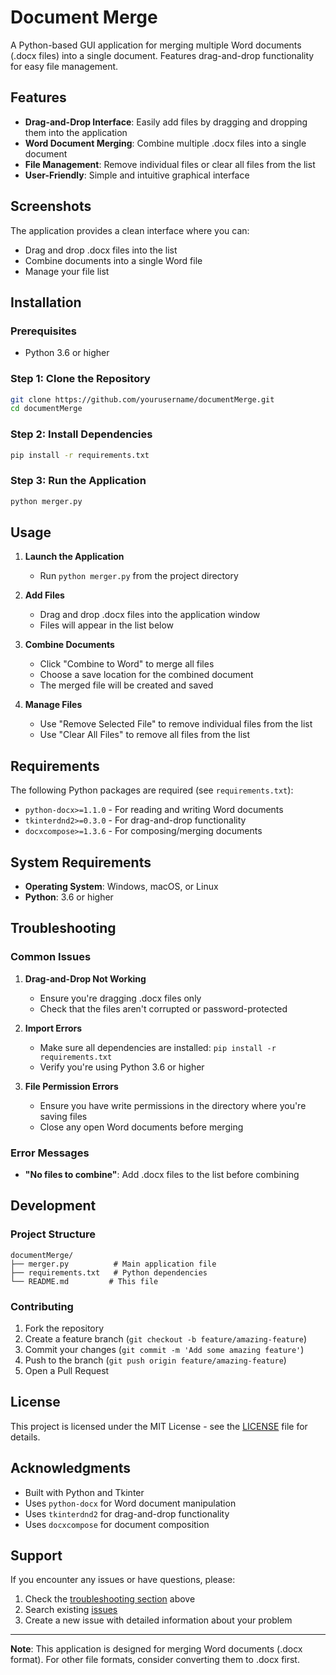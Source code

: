 # Document Merge

A Python-based GUI application for merging multiple Word documents (.docx files) into a single document. Features drag-and-drop functionality for easy file management.

## Features

-  **Drag-and-Drop Interface**: Easily add files by dragging and dropping them into the application
-  **Word Document Merging**: Combine multiple .docx files into a single document
-  **File Management**: Remove individual files or clear all files from the list
-  **User-Friendly**: Simple and intuitive graphical interface

## Screenshots

The application provides a clean interface where you can:
- Drag and drop .docx files into the list
- Combine documents into a single Word file
- Manage your file list

## Installation

### Prerequisites

- Python 3.6 or higher

### Step 1: Clone the Repository

```bash
git clone https://github.com/yourusername/documentMerge.git
cd documentMerge
```

### Step 2: Install Dependencies

```bash
pip install -r requirements.txt
```

### Step 3: Run the Application

```bash
python merger.py
```

## Usage

1. **Launch the Application**
   - Run `python merger.py` from the project directory

2. **Add Files**
   - Drag and drop .docx files into the application window
   - Files will appear in the list below

3. **Combine Documents**
   - Click "Combine to Word" to merge all files
   - Choose a save location for the combined document
   - The merged file will be created and saved

4. **Manage Files**
   - Use "Remove Selected File" to remove individual files from the list
   - Use "Clear All Files" to remove all files from the list

## Requirements

The following Python packages are required (see `requirements.txt`):

- `python-docx>=1.1.0` - For reading and writing Word documents
- `tkinterdnd2>=0.3.0` - For drag-and-drop functionality
- `docxcompose>=1.3.6` - For composing/merging documents

## System Requirements

- **Operating System**: Windows, macOS, or Linux
- **Python**: 3.6 or higher

## Troubleshooting

### Common Issues

1. **Drag-and-Drop Not Working**
   - Ensure you're dragging .docx files only
   - Check that the files aren't corrupted or password-protected

2. **Import Errors**
   - Make sure all dependencies are installed: `pip install -r requirements.txt`
   - Verify you're using Python 3.6 or higher

3. **File Permission Errors**
   - Ensure you have write permissions in the directory where you're saving files
   - Close any open Word documents before merging

### Error Messages

- **"No files to combine"**: Add .docx files to the list before combining

## Development

### Project Structure

```
documentMerge/
├── merger.py          # Main application file
├── requirements.txt   # Python dependencies
└── README.md         # This file
```

### Contributing

1. Fork the repository
2. Create a feature branch (`git checkout -b feature/amazing-feature`)
3. Commit your changes (`git commit -m 'Add some amazing feature'`)
4. Push to the branch (`git push origin feature/amazing-feature`)
5. Open a Pull Request

## License

This project is licensed under the MIT License - see the [LICENSE](LICENSE) file for details.

## Acknowledgments

- Built with Python and Tkinter
- Uses `python-docx` for Word document manipulation
- Uses `tkinterdnd2` for drag-and-drop functionality
- Uses `docxcompose` for document composition

## Support

If you encounter any issues or have questions, please:

1. Check the [troubleshooting section](#troubleshooting) above
2. Search existing [issues](https://github.com/yourusername/documentMerge/issues)
3. Create a new issue with detailed information about your problem

---

**Note**: This application is designed for merging Word documents (.docx format). For other file formats, consider converting them to .docx first.

